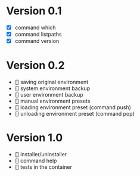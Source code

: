 # Version 0.1
 - [x] command which
 - [x] command listpaths
 - [X] command version

# Version 0.2
 - [] saving original environment
 - [] system environment backup
 - [] user environment backup
 - [] manual environment presets
 - [] loading environment preset (command push)
 - [] unloading environment preset (command pop)

# Version 1.0
 - [] installer/uninstaller
 - [] command help
 - [] tests in the container
